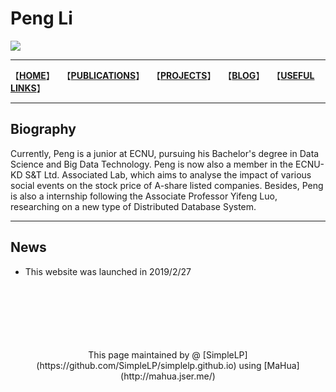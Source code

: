 # Peng Li 
<img style="-webkit-user-select: none;" src="https://raw.githubusercontent.com/SimpleLP/simplelp.github.io/master/profile.PNG">

------------------------

【**[HOME](https://simplelp.github.io/)**】&nbsp; &nbsp;【**[PUBLICATIONS](https://simplelp.github.io/publications/)**】&nbsp;&nbsp; 【**[PROJECTS](https://simplelp.github.io/projects/)**】 &nbsp;&nbsp;【**[BLOG](https://simplelp.github.io/blog/)**】&nbsp;&nbsp;  【**[USEFUL LINKS](https://simplelp.github.io/links/)**】

---------------------

## Biography
Currently, Peng is a junior at ECNU, pursuing his Bachelor's  degree in Data Science and Big Data Technology. Peng is now also a member in the ECNU-KD S&T Ltd. Associated  Lab, which aims to analyse the impact of various social events on the stock price of A-share listed companies. Besides, Peng is also a internship following the Associate Professor  Yifeng Luo, researching on a new type of Distributed Database System.

---------------------------

## News
- This website was launched in 2019/2/27


<br>
<br>
<br>
<br>
<br>
<br>
<center>This page maintained by @ [SimpleLP](https://github.com/SimpleLP/simplelp.github.io) using [MaHua](http://mahua.jser.me/)</center>
